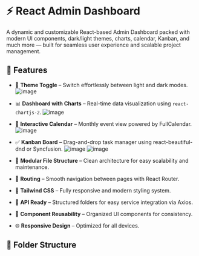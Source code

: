 # ⚡ React Admin Dashboard

A dynamic and customizable React-based Admin Dashboard packed with modern UI components, dark/light themes, charts, calendar, Kanban, and much more — built for seamless user experience and scalable project management.

## 🚀 Features

- 🔄 **Theme Toggle** – Switch effortlessly between light and dark modes.
  ![image](https://github.com/user-attachments/assets/cda9dbf4-319f-4893-9320-d90422a480bd)

- 📊 **Dashboard with Charts** – Real-time data visualization using `react-chartjs-2`.
![image](https://github.com/user-attachments/assets/bacfc01e-550e-4228-bc43-1db858f70d3b)

- 📅 **Interactive Calendar** – Monthly event view powered by FullCalendar.
![image](https://github.com/user-attachments/assets/cecedd09-78c6-4230-9480-d989c4daabbe)

- ✅ **Kanban Board** – Drag-and-drop task manager using react-beautiful-dnd or Syncfusion.
![image](https://github.com/user-attachments/assets/9634ec94-d587-48ae-9ca3-9c505fdcd100)
![image](https://github.com/user-attachments/assets/8b152e41-76cf-44e4-aaea-744be3a6364e)

- 📁 **Modular File Structure** – Clean architecture for easy scalability and maintenance.
- 📌 **Routing** – Smooth navigation between pages with React Router.
- 🎨 **Tailwind CSS** – Fully responsive and modern styling system.
- 🔌 **API Ready** – Structured folders for easy service integration via Axios.
- 🧩 **Component Reusability** – Organized UI components for consistency.
- 🌐 **Responsive Design** – Optimized for all devices.

## 📂 Folder Structure
